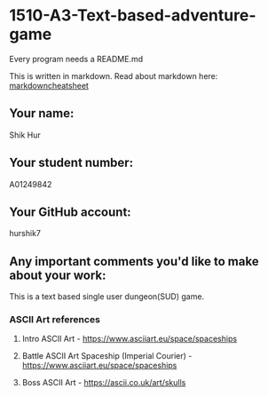 # 1510-A3-Text-based-adventure-game

Every program needs a README.md

This is written in markdown. Read about markdown here: [markdowncheatsheet](https://www.markdownguide.org/cheat-sheet/)

## Your name:
Shik Hur

## Your student number:
A01249842

## Your GitHub account:
hurshik7

## Any important comments you'd like to make about your work:
This is a text based single user dungeon(SUD) game.

### ASCII Art references
1. Intro ASCII Art - https://www.asciiart.eu/space/spaceships

2. Battle ASCII Art
Spaceship (Imperial Courier) - https://www.asciiart.eu/space/spaceships

3. Boss ASCII Art - https://ascii.co.uk/art/skulls